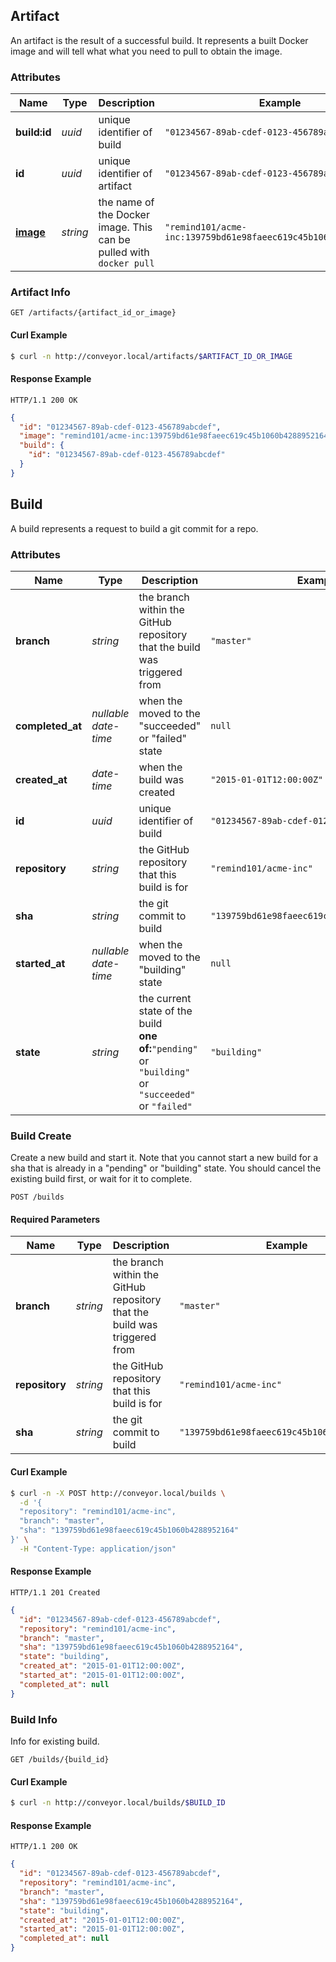 ## <a name="resource-artifact"></a>Artifact

An artifact is the result of a successful build. It represents a built Docker image and will tell what what you need to pull to obtain the image.

### Attributes

| Name | Type | Description | Example |
| ------- | ------- | ------- | ------- |
| **build:id** | *uuid* | unique identifier of build | `"01234567-89ab-cdef-0123-456789abcdef"` |
| **id** | *uuid* | unique identifier of artifact | `"01234567-89ab-cdef-0123-456789abcdef"` |
| **[image](#resource-build)** | *string* | the name of the Docker image. This can be pulled with `docker pull` | `"remind101/acme-inc:139759bd61e98faeec619c45b1060b4288952164"` |

### Artifact Info



```
GET /artifacts/{artifact_id_or_image}
```


#### Curl Example

```bash
$ curl -n http://conveyor.local/artifacts/$ARTIFACT_ID_OR_IMAGE
```


#### Response Example

```
HTTP/1.1 200 OK
```

```json
{
  "id": "01234567-89ab-cdef-0123-456789abcdef",
  "image": "remind101/acme-inc:139759bd61e98faeec619c45b1060b4288952164",
  "build": {
    "id": "01234567-89ab-cdef-0123-456789abcdef"
  }
}
```


## <a name="resource-build"></a>Build

A build represents a request to build a git commit for a repo.

### Attributes

| Name | Type | Description | Example |
| ------- | ------- | ------- | ------- |
| **branch** | *string* | the branch within the GitHub repository that the build was triggered from | `"master"` |
| **completed_at** | *nullable date-time* | when the moved to the "succeeded" or "failed" state | `null` |
| **created_at** | *date-time* | when the build was created | `"2015-01-01T12:00:00Z"` |
| **id** | *uuid* | unique identifier of build | `"01234567-89ab-cdef-0123-456789abcdef"` |
| **repository** | *string* | the GitHub repository that this build is for | `"remind101/acme-inc"` |
| **sha** | *string* | the git commit to build | `"139759bd61e98faeec619c45b1060b4288952164"` |
| **started_at** | *nullable date-time* | when the moved to the "building" state | `null` |
| **state** | *string* | the current state of the build<br/> **one of:**`"pending"` or `"building"` or `"succeeded"` or `"failed"` | `"building"` |

### Build Create

Create a new build and start it. Note that you cannot start a new build for a sha that is already in a "pending" or "building" state. You should cancel the existing build first, or wait for it to complete.

```
POST /builds
```

#### Required Parameters

| Name | Type | Description | Example |
| ------- | ------- | ------- | ------- |
| **branch** | *string* | the branch within the GitHub repository that the build was triggered from | `"master"` |
| **repository** | *string* | the GitHub repository that this build is for | `"remind101/acme-inc"` |
| **sha** | *string* | the git commit to build | `"139759bd61e98faeec619c45b1060b4288952164"` |



#### Curl Example

```bash
$ curl -n -X POST http://conveyor.local/builds \
  -d '{
  "repository": "remind101/acme-inc",
  "branch": "master",
  "sha": "139759bd61e98faeec619c45b1060b4288952164"
}' \
  -H "Content-Type: application/json"
```


#### Response Example

```
HTTP/1.1 201 Created
```

```json
{
  "id": "01234567-89ab-cdef-0123-456789abcdef",
  "repository": "remind101/acme-inc",
  "branch": "master",
  "sha": "139759bd61e98faeec619c45b1060b4288952164",
  "state": "building",
  "created_at": "2015-01-01T12:00:00Z",
  "started_at": "2015-01-01T12:00:00Z",
  "completed_at": null
}
```

### Build Info

Info for existing build.

```
GET /builds/{build_id}
```


#### Curl Example

```bash
$ curl -n http://conveyor.local/builds/$BUILD_ID
```


#### Response Example

```
HTTP/1.1 200 OK
```

```json
{
  "id": "01234567-89ab-cdef-0123-456789abcdef",
  "repository": "remind101/acme-inc",
  "branch": "master",
  "sha": "139759bd61e98faeec619c45b1060b4288952164",
  "state": "building",
  "created_at": "2015-01-01T12:00:00Z",
  "started_at": "2015-01-01T12:00:00Z",
  "completed_at": null
}
```


